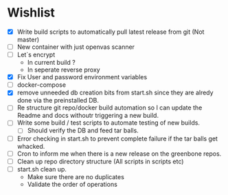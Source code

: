 # Wishlist
- [x] Write build scripts to automatically pull latest release from git (Not master)
- [ ] New container with just openvas scanner
- [ ] Let`s encrypt 
	- In current build ?
	- In seperate reverse proxy
- [x]  Fix User and password environment variables
- [ ] docker-compose 
- [x] remove unneeded db creation bits from start.sh since they are alredy done via the preinstalled DB.
- [ ] Re structure git repo/docker build automation so I can update the Readme and docs withoutr triggering a new build. 
- [ ] Write some build / test scripts to automate testing of new builds. 
  - [ ] Should verify the DB and feed tar balls.
- [ ] Error checking in start.sh to prevent complete failure if the tar balls get whacked. 
- [ ] Cron to inform me when there is a new release on the greenbone repos.
- [ ] Clean up repo directory structure (All scripts in scripts etc)
- [ ] start.sh clean up. 
	- Make sure there are no duplicates
	- Validate the order of operations

